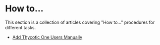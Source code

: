 [title]: # (How to...)
[tags]: # (create,set-up)
[priority]: # (9500)
# How to...

This section is a collection of articles covering "How to..." procedures for different tasks.

* [Add Thycotic One Users Manually](add-t1-user-manually.md)
